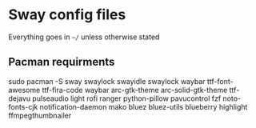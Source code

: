# Sway config files

Everything goes in `~/` unless otherwise stated

## Pacman requirments

sudo pacman -S sway swaylock swayidle swaylock waybar ttf-font-awesome ttf-fira-code waybar arc-gtk-theme arc-solid-gtk-theme ttf-dejavu pulseaudio light rofi ranger python-pillow pavucontrol fzf noto-fonts-cjk notification-daemon mako bluez bluez-utils blueberry highlight ffmpegthumbnailer
